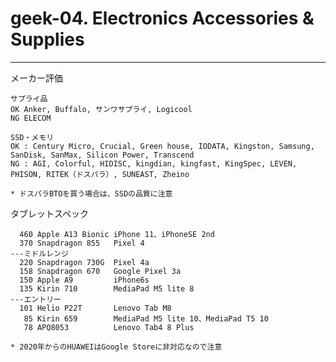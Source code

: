 # geek-04. Electronics Accessories & Supplies
________________________________________
メーカー評価

```text
サプライ品
OK Anker, Buffalo, サンワサプライ, Logicool
NG ELECOM

SSD・メモリ
OK : Century Micro, Crucial, Green house, IODATA, Kingston, Samsung, SanDisk, SanMax, Silicon Power, Transcend
NG : AGI, Colorful, HIDISC, kingdian, kingfast, KingSpec, LEVEN, PHISON, RITEK（ドスパラ）, SUNEAST, Zheino

* ドスパラBTOを買う場合は、SSDの品質に注意
```

タブレットスペック

```text
  460 Apple A13 Bionic iPhone 11、iPhoneSE 2nd
  370 Snapdragon 855   Pixel 4
---ミドルレンジ
  220 Snapdragon 730G  Pixel 4a
  158 Snapdragon 670   Google Pixel 3a
  150 Apple A9         iPhone6s
  135 Kirin 710        MediaPad M5 lite 8
---エントリー
  101 Helio P22T       Lenovo Tab M8
   85 Kirin 659        MediaPad M5 lite 10、MediaPad T5 10
   78 APQ8053          Lenovo Tab4 8 Plus

* 2020年からのHUAWEIはGoogle Storeに非対応なので注意
```